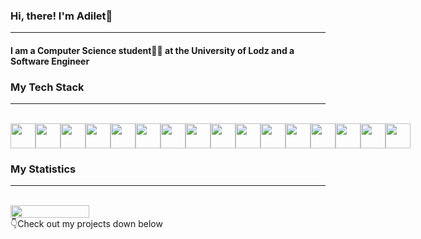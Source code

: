 ### Hi, there! I'm Adilet👋
---
#### I am a Computer Science student👨‍🎓 at the University of Lodz and a Software Engineer

### My Tech Stack
---
<br>

<div style="
            display: flex;
            justify-content: space-evenly;"
>
    <img src=https://user-images.githubusercontent.com/25181517/183423507-c056a6f9-1ba8-4312-a350-19bcbc5a8697.png height=40>
    <img style="color: 'white'" src=https://user-images.githubusercontent.com/25181517/183423775-2276e25d-d43d-4e58-890b-edbc88e915f7.png height=40>
    <img src=https://user-images.githubusercontent.com/25181517/117447155-6a868a00-af3d-11eb-9cfe-245df15c9f3f.png height=40>
    <img src=https://user-images.githubusercontent.com/25181517/192106073-90fffafe-3562-4ff9-a37e-c77a2da0ff58.png height=40>
    <img src=https://user-images.githubusercontent.com/25181517/192158606-7c2ef6bd-6e04-47cf-b5bc-da2797cb5bda.png height=40>
    <img src=https://user-images.githubusercontent.com/25181517/192158954-f88b5814-d510-4564-b285-dff7d6400dad.png height=40>
    <img src=https://user-images.githubusercontent.com/25181517/183898674-75a4a1b1-f960-4ea9-abcb-637170a00a75.png height=40>
    <img src=https://user-images.githubusercontent.com/25181517/117208740-bfb78400-adf5-11eb-97bb-09072b6bedfc.png height=40>
    <img src=https://user-images.githubusercontent.com/25181517/183896128-ec99105a-ec1a-4d85-b08b-1aa1620b2046.png height=40>
    <img src=https://user-images.githubusercontent.com/25181517/182884177-d48a8579-2cd0-447a-b9a6-ffc7cb02560e.png height=40>
    <img src=https://user-images.githubusercontent.com/25181517/192108372-f71d70ac-7ae6-4c0d-8395-51d8870c2ef0.png height=40>
    <img src=https://user-images.githubusercontent.com/25181517/183914128-3fc88b4a-4ac1-40e6-9443-9a30182379b7.png height=40>
    <img src=https://user-images.githubusercontent.com/25181517/192108891-d86b6220-e232-423a-bf5f-90903e6887c3.png height=40>
            <img src=https://img.icons8.com/?size=512&id=84280&format=png height=40>
            <img src=https://cdn.worldvectorlogo.com/logos/aws-rds.svg height=40>
            <img src=https://user-images.githubusercontent.com/25181517/183897015-94a058a6-b86e-4e42-a37f-bf92061753e5.png height=40>
</div>

### My Statistics
---
<br>
<div style="display: flex; justify-content: space-between">
<img width="50%" src="https://github-readme-streak-stats.herokuapp.com/?user=AdiletBaimyrza&theme=dark&hide_border=true" />
</div>
👇Check out my projects down below 
